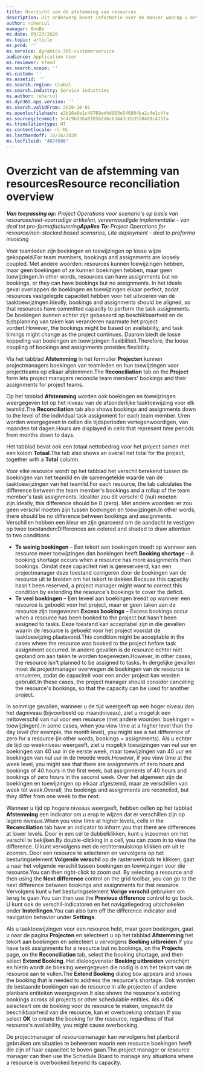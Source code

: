 ```yaml
---
title: Overzicht van de afstemming van resources
description: Dit onderwerp bevat informatie over de manier waarop u ervoor kunt zorgen dat de resourceboekingen en toewijzingen aan projecten met elkaar overeenkomen.
author: ruhercul
manager: AnnBe
ms.date: 09/23/2020
ms.topic: article
ms.prod: ''
ms.service: dynamics-365-customerservice
audience: Application User
ms.reviewer: kfend
ms.search.scope: ''
ms.custom: ''
ms.assetid: ''
ms.search.region: Global
ms.search.industry: Service industries
ms.author: ruhercul
ms.dyn365.ops.version: ''
ms.search.validFrom: 2020-10-01
ms.openlocfilehash: e2b16a6e1c48769ed4d903e546804ba1c4e1c4fa
ms.sourcegitcommit: 5c4c9bf3ba018562d6cb3443c01d550489c415fa
ms.translationtype: HT
ms.contentlocale: nl-NL
ms.lasthandoff: 10/16/2020
ms.locfileid: "4074506"
---
```

# <a name="resource-reconciliation-overview"></a><span data-ttu-id="261e0-103">Overzicht van de afstemming van resources</span><span class="sxs-lookup"><span data-stu-id="261e0-103">Resource reconciliation overview</span></span>

<span data-ttu-id="261e0-104">_**Van toepassing op:** Project Operations voor scenario's op basis van resources/niet-voorradige artikelen, vereenvoudigde implementatie - van deal tot pro-formafacturering_</span><span class="sxs-lookup"><span data-stu-id="261e0-104">_**Applies To:** Project Operations for resource/non-stocked based scenarios, Lite deployment - deal to proforma invoicing_</span></span>

<span data-ttu-id="261e0-105">Voor teamleden zijn boekingen en toewijzingen op losse wijze gekoppeld.</span><span class="sxs-lookup"><span data-stu-id="261e0-105">For team members, bookings and assignments are loosely coupled.</span></span> <span data-ttu-id="261e0-106">Met andere woorden: resources kunnen toewijzingen hebben, maar geen boekingen of ze kunnen boekingen hebben, maar geen toewijzingen.</span><span class="sxs-lookup"><span data-stu-id="261e0-106">In other words, resources can have assignments but no bookings, or they can have bookings but no assignments.</span></span> <span data-ttu-id="261e0-107">In het ideale geval overlappen de boekingen en toewijzingen elkaar perfect, zodat resources vastgelegde capaciteit hebben voor het uitvoeren van de taaktoewijzingen.</span><span class="sxs-lookup"><span data-stu-id="261e0-107">Ideally, bookings and assignments should be aligned, so that resources have committed capacity to perform the task assignments.</span></span> <span data-ttu-id="261e0-108">De boekingen kunnen echter zijn gebaseerd op beschikbaarheid en de tijdsplanning van taken kan veranderen naarmate het project vordert.</span><span class="sxs-lookup"><span data-stu-id="261e0-108">However, the bookings might be based on availability, and task timings might change as the project continues.</span></span> <span data-ttu-id="261e0-109">Daarom biedt de losse koppeling van boekingen en toewijzingen flexibiliteit.</span><span class="sxs-lookup"><span data-stu-id="261e0-109">Therefore, the loose coupling of bookings and assignments provides flexibility.</span></span>

<span data-ttu-id="261e0-110">Via het tabblad **Afstemming** in het formulier **Projecten** kunnen projectmanagers boekingen van teamleden en hun toewijzingen voor projectteams op elkaar afstemmen.</span><span class="sxs-lookup"><span data-stu-id="261e0-110">The **Reconciliation** tab on the **Project** form lets project managers reconcile team members' bookings and their assignments for project teams.</span></span>

<span data-ttu-id="261e0-111">Op het tabblad **Afstemming** worden ook boekingen en toewijzingen weergegeven tot op het niveau van de afzonderlijke taaktoewijzing voor elk teamlid.</span><span class="sxs-lookup"><span data-stu-id="261e0-111">The **Reconciliation** tab also shows bookings and assignments down to the level of the individual task assignment for each team member.</span></span> <span data-ttu-id="261e0-112">Uren worden weergegeven in cellen die tijdsperioden vertegenwoordigen, van maanden tot dagen.</span><span class="sxs-lookup"><span data-stu-id="261e0-112">Hours are displayed in cells that represent time periods from months down to days.</span></span>

<span data-ttu-id="261e0-113">Het tabblad bevat ook een totaal nettobedrag voor het project samen met een kolom **Totaal**.</span><span class="sxs-lookup"><span data-stu-id="261e0-113">The tab also shows an overall net total for the project, together with a **Total** column.</span></span>

<span data-ttu-id="261e0-114">Voor elke resource wordt op het tabblad het verschil berekend tussen de boekingen van het teamlid en de samengetelde waarde van de taaktoewijzingen van het teamlid.</span><span class="sxs-lookup"><span data-stu-id="261e0-114">For each resource, the tab calculates the difference between the team member's bookings and a rollup of the team member's task assignments.</span></span> <span data-ttu-id="261e0-115">Idealiter zou dit verschil 0 (nul) moeten zijn.</span><span class="sxs-lookup"><span data-stu-id="261e0-115">Ideally, this difference should be 0 (zero).</span></span> <span data-ttu-id="261e0-116">Met andere woorden: er zou geen verschil moeten zijn tussen boekingen en toewijzingen.</span><span class="sxs-lookup"><span data-stu-id="261e0-116">In other words, there should be no difference between bookings and assignments.</span></span> <span data-ttu-id="261e0-117">Verschillen hebben een kleur en zijn gearceerd om de aandacht te vestigen op twee toestanden:</span><span class="sxs-lookup"><span data-stu-id="261e0-117">Differences are colored and shaded to draw attention to two conditions:</span></span>

- <span data-ttu-id="261e0-118">**Te weinig boekingen** – Een tekort aan boekingen treedt op wanneer een resource meer toewijzingen dan boekingen heeft.</span><span class="sxs-lookup"><span data-stu-id="261e0-118">**Booking shortage** – A booking shortage occurs when a resource has more assignments than bookings.</span></span> <span data-ttu-id="261e0-119">Omdat deze capaciteit niet is gereserveerd, kan een projectmanager deze toestand corrigeren door de boekingen van de resource uit te breiden om het tekort te dekken.</span><span class="sxs-lookup"><span data-stu-id="261e0-119">Because this capacity hasn't been reserved, a project manager might want to correct this condition by extending the resource's bookings to cover the deficit.</span></span>
- <span data-ttu-id="261e0-120">**Te veel boekingen** – Een teveel aan boekingen treedt op wanneer een resource is geboekt voor het project, maar er geen taken aan de resource zijn toegewezen.</span><span class="sxs-lookup"><span data-stu-id="261e0-120">**Excess bookings** – Excess bookings occur when a resource has been booked to the project but hasn't been assigned to tasks.</span></span> <span data-ttu-id="261e0-121">Deze toestand kan acceptabel zijn in die gevallen waarin de resource is geboekt voor het project voordat de taaktoewijzing plaatsvond.</span><span class="sxs-lookup"><span data-stu-id="261e0-121">This condition might be acceptable in the cases where the resource was booked to the project before task assignment occurred.</span></span> <span data-ttu-id="261e0-122">In andere gevallen is de resource echter niet gepland om aan taken te worden toegewezen.</span><span class="sxs-lookup"><span data-stu-id="261e0-122">However, in other cases, the resource isn't planned to be assigned to tasks.</span></span> <span data-ttu-id="261e0-123">In dergelijke gevallen moet de projectmanager overwegen de boekingen van de resource te annuleren, zodat de capaciteit voor een ander project kan worden gebruikt.</span><span class="sxs-lookup"><span data-stu-id="261e0-123">In these cases, the project manager should consider canceling the resource's bookings, so that the capacity can be used for another project.</span></span>

<span data-ttu-id="261e0-124">In sommige gevallen, wanneer u de tijd weergeeft op een hoger niveau dan het dagniveau (bijvoorbeeld op maandniveau), ziet u mogelijk een nettoverschil van nul voor een resource (met andere woorden: boekingen = toewijzingen).</span><span class="sxs-lookup"><span data-stu-id="261e0-124">In some cases, when you view time at a higher level than the day level (for example, the month level), you might see a net difference of zero for a resource (in other words, bookings = assignments).</span></span> <span data-ttu-id="261e0-125">Als u echter de tijd op weekniveau weergeeft, ziet u mogelijk toewijzingen van nul uur en boekingen van 40 uur in de eerste week, maar toewijzingen van 40 uur en boekingen van nul uur in de tweede week.</span><span class="sxs-lookup"><span data-stu-id="261e0-125">However, if you view time at the week level, you might see that there are assignments of zero hours and bookings of 40 hours in the first week, but assignments of 40 hours and bookings of zero hours in the second week.</span></span> <span data-ttu-id="261e0-126">Over het algemeen zijn de boekingen en toewijzingen op elkaar afgestemd, maar ze verschillen van week tot week.</span><span class="sxs-lookup"><span data-stu-id="261e0-126">Overall, the bookings and assignments are reconciled, but they differ from one week to the next.</span></span>

<span data-ttu-id="261e0-127">Wanneer u tijd op hogere niveaus weergeeft, hebben cellen op het tabblad **Afstemming** een indicator om u erop te wijzen dat er verschillen zijn op lagere niveaus.</span><span class="sxs-lookup"><span data-stu-id="261e0-127">When you view time at higher levels, cells in the **Reconciliation** tab have an indicator to inform you that there are differences at lower levels.</span></span> <span data-ttu-id="261e0-128">Door in een cel te dubbelklikken, kunt u inzoomen om het verschil te bekijken.</span><span class="sxs-lookup"><span data-stu-id="261e0-128">By double-clicking in a cell, you can zoom in to view the difference.</span></span> <span data-ttu-id="261e0-129">U kunt vervolgens met de rechtermuisknop klikken om uit te zoomen. Door een resource te selecteren en vervolgens op het besturingselement **Volgende verschil** op de rasterwerkbalk te klikken, gaat u naar het volgende verschil tussen boekingen en toewijzingen voor die resource.</span><span class="sxs-lookup"><span data-stu-id="261e0-129">You can then right-click to zoom out. By selecting a resource and then using the **Next difference** control on the grid toolbar, you can go to the next difference between bookings and assignments for that resource.</span></span> <span data-ttu-id="261e0-130">Vervolgens kunt u het besturingselement **Vorige verschil** gebruiken om terug te gaan.</span><span class="sxs-lookup"><span data-stu-id="261e0-130">You can then use the **Previous difference** control to go back.</span></span> <span data-ttu-id="261e0-131">U kunt ook de verschil-indicatoren en het navigatiegedrag uitschakelen onder **Instellingen**.</span><span class="sxs-lookup"><span data-stu-id="261e0-131">You can also turn off the difference indicator and navigation behavior under **Settings**.</span></span>


<span data-ttu-id="261e0-132">Als u taaktoewijzingen voor een resource hebt, maar geen boekingen, gaat u naar de pagina **Projecten** en selecteert u op het tabblad **Afstemming** het tekort aan boekingen en selecteert u vervolgens **Boeking uitbreiden**.</span><span class="sxs-lookup"><span data-stu-id="261e0-132">If you have task assignments for a resource but no bookings, on the **Projects** page, on the **Reconciliation** tab, select the booking shortage, and then select **Extend Booking**.</span></span> <span data-ttu-id="261e0-133">Het dialoogvenster **Boeking uitbreiden** verschijnt en hierin wordt de boeking weergegeven die nodig is om het tekort van de resource aan te vullen.</span><span class="sxs-lookup"><span data-stu-id="261e0-133">The **Extend Booking** dialog box appears and shows the booking that is needed to address the resource's shortage.</span></span> <span data-ttu-id="261e0-134">Ook worden de bestaande boekingen van de resource in alle projecten of andere planbare entiteiten weergegeven.</span><span class="sxs-lookup"><span data-stu-id="261e0-134">It also shows the resource's existing bookings across all projects or other schedulable entities.</span></span> <span data-ttu-id="261e0-135">Als u **OK** selecteert om de boeking voor de resource te maken, ongeacht de beschikbaarheid van die resource, kan er overboeking ontstaan.</span><span class="sxs-lookup"><span data-stu-id="261e0-135">If you select **OK** to create the booking for the resource, regardless of that resource's availability, you might cause overbooking.</span></span>

<span data-ttu-id="261e0-136">De projectmanager of resourcemanager kan vervolgens het planbord gebruiken om situaties te beheersen waarin een resource boekingen heeft die zijn of haar capaciteit te boven gaan.</span><span class="sxs-lookup"><span data-stu-id="261e0-136">The project manager or resource manager can then use the Schedule Board to manage any situations where a resource is overbooked beyond its capacity.</span></span>

